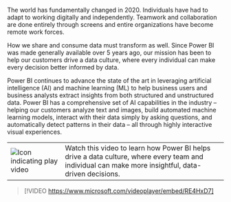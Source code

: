The world has fundamentally changed in 2020. Individuals have had to adapt to working digitally and independently. Teamwork and collaboration are done entirely through screens and entire organizations have become remote work forces.

How we share and consume data must transform as well. Since Power BI was made generally available over 5 years ago, our mission has been to help our customers drive a data culture, where every individual can make every decision better informed by data.

Power BI continues to advance the state of the art in leveraging artificial intelligence (AI) and machine learning (ML) to help business users and business analysts extract insights from both structured and unstructured data. Power BI has a comprehensive set of AI capabilities in the industry – helping our customers analyze text and images, build automated machine learning models, interact with their data simply by asking questions, and automatically detect patterns in their data – all through highly interactive visual experiences.

|||
| :--- | :--- |
| ![Icon indicating play video](../media/video_icon.png)| Watch this video to learn how Power BI helps drive a data culture, where every team and individual can make more insightful, data-driven decisions.|

>[!VIDEO https://www.microsoft.com/videoplayer/embed/RE4HxD7]


